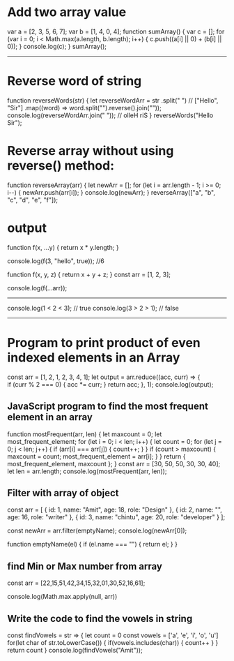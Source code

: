 # Add two array value 

var a = [2, 3, 5, 6, 7];
var b = [1, 4, 0, 4];
function sumArray() {
  var c = [];
  for (var i = 0; i < Math.max(a.length, b.length); i++) {
    c.push((a[i] || 0) + (b[i] || 0));
  }
  console.log(c);
}
sumArray();

-------------------------------------

# Reverse word of string

function reverseWords(str) {
  let reverseWordArr = str
    .split(" ")                                           //  ["Hello", "Sir"]
    .map((word) => word.split("").reverse().join(""));
  console.log(reverseWordArr.join(" "));                  // olleH riS
}
reverseWords("Hello Sir");


# Reverse array without using reverse() method:

function reverseArray(arr) {
  let newArr = [];
  for (let i = arr.length - 1; i >= 0; i--) {
    newArr.push(arr[i]);
  }
  console.log(newArr);
}
reverseArray(["a", "b", "c", "d", "e", "f"]);


# output

function f(x, ...y) {
  return x * y.length;
}

console.log(f(3, "hello", true));     //6

function f(x, y, z) {
  return x + y + z;
}
const arr = [1, 2, 3];

console.log(f(...arr));

---

console.log(1 < 2 < 3);     // true
console.log(3 > 2 > 1);     // false

---------------------------------------

# Program to print product of even indexed elements in an Array

const arr = [1, 2, 1, 2, 3, 4, 1];
let output = arr.reduce((acc, curr) => {                             
  if (curr % 2 === 0) {
    acc *= curr;
  }
  return acc;
}, 1);
console.log(output);

## JavaScript program to find the most frequent element in an array

function mostFrequent(arr, len) {
  let maxcount = 0;
  let most_frequent_element;
  for (let i = 0; i < len; i++) {
    let count = 0;
    for (let j = 0; j < len; j++) {
      if (arr[i] === arr[j]) {
        count++;
      }
    }
    if (count > maxcount) {
      maxcount = count;
      most_frequent_element = arr[i];
    }
  }
  return { most_frequent_element, maxcount };
}
const arr = [30, 50, 50, 30, 30, 40];
let len = arr.length;
console.log(mostFrequent(arr, len));

## Filter with array of object

const arr = [
  { id: 1, name: "Amit", age: 18, role: "Design" },
  { id: 2, name: "", age: 16, role: "writer" },
  { id: 3, name: "chintu", age: 20, role: "developer" }
];

const newArr = arr.filter(emptyName);
console.log(newArr[0]);

function emptyName(el) {
  if (el.name === "") {
    return el;
  }
}

## find Min or Max number from array

const arr = [22,15,51,42,34,15,32,01,30,52,16,61];

console.log(Math.max.apply(null, arr))


## Write the code to find the vowels in string

const findVowels = str => {
  let count = 0
  const vowels = ['a', 'e', 'i', 'o', 'u']
  for(let char of str.toLowerCase()) {
    if(vowels.includes(char)) {
      count++
    }
  }
  return count
}
console.log(findVowels("Amit"));
